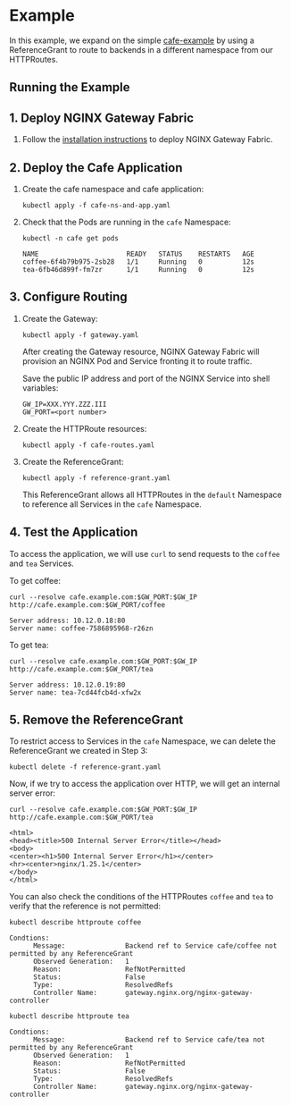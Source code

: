 # Example

In this example, we expand on the simple [cafe-example](../cafe-example) by using a ReferenceGrant to route to backends
in a different namespace from our HTTPRoutes.

## Running the Example

## 1. Deploy NGINX Gateway Fabric

1. Follow the [installation instructions](https://docs.nginx.com/nginx-gateway-fabric/install/) to deploy NGINX Gateway Fabric.

## 2. Deploy the Cafe Application

1. Create the cafe namespace and cafe application:

   ```shell
   kubectl apply -f cafe-ns-and-app.yaml
   ```

1. Check that the Pods are running in the `cafe` Namespace:

   ```shell
   kubectl -n cafe get pods
   ```

   ```text
   NAME                      READY   STATUS    RESTARTS   AGE
   coffee-6f4b79b975-2sb28   1/1     Running   0          12s
   tea-6fb46d899f-fm7zr      1/1     Running   0          12s
   ```

## 3. Configure Routing

1. Create the Gateway:

   ```shell
   kubectl apply -f gateway.yaml
   ```

    After creating the Gateway resource, NGINX Gateway Fabric will provision an NGINX Pod and Service fronting it to route traffic.

    Save the public IP address and port of the NGINX Service into shell variables:

    ```text
    GW_IP=XXX.YYY.ZZZ.III
    GW_PORT=<port number>
    ```

1. Create the HTTPRoute resources:

   ```shell
   kubectl apply -f cafe-routes.yaml
   ```

1. Create the ReferenceGrant:

   ```shell
   kubectl apply -f reference-grant.yaml
   ```

   This ReferenceGrant allows all HTTPRoutes in the `default` Namespace to reference all Services in the `cafe`
   Namespace.

## 4. Test the Application

To access the application, we will use `curl` to send requests to the `coffee` and `tea` Services.

To get coffee:

```shell
curl --resolve cafe.example.com:$GW_PORT:$GW_IP http://cafe.example.com:$GW_PORT/coffee
```

```text
Server address: 10.12.0.18:80
Server name: coffee-7586895968-r26zn
```

To get tea:

```shell
curl --resolve cafe.example.com:$GW_PORT:$GW_IP http://cafe.example.com:$GW_PORT/tea
```

```text
Server address: 10.12.0.19:80
Server name: tea-7cd44fcb4d-xfw2x
```

## 5. Remove the ReferenceGrant

To restrict access to Services in the `cafe` Namespace, we can delete the ReferenceGrant we created in
Step 3:

```shell
kubectl delete -f reference-grant.yaml
```

Now, if we try to access the application over HTTP, we will get an internal server error:

```shell
curl --resolve cafe.example.com:$GW_PORT:$GW_IP http://cafe.example.com:$GW_PORT/tea
```

```text
<html>
<head><title>500 Internal Server Error</title></head>
<body>
<center><h1>500 Internal Server Error</h1></center>
<hr><center>nginx/1.25.1</center>
</body>
</html>
```

You can also check the conditions of the HTTPRoutes `coffee` and `tea` to verify that the reference is not permitted:

```shell
kubectl describe httproute coffee
```

```text
Condtions:
      Message:               Backend ref to Service cafe/coffee not permitted by any ReferenceGrant
      Observed Generation:   1
      Reason:                RefNotPermitted
      Status:                False
      Type:                  ResolvedRefs
      Controller Name:       gateway.nginx.org/nginx-gateway-controller
```

```shell
kubectl describe httproute tea
```

```text
Condtions:
      Message:               Backend ref to Service cafe/tea not permitted by any ReferenceGrant
      Observed Generation:   1
      Reason:                RefNotPermitted
      Status:                False
      Type:                  ResolvedRefs
      Controller Name:       gateway.nginx.org/nginx-gateway-controller
```
